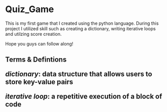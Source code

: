 # **Quiz_Game**

This is my first game that I created using the python language. During this project I utilized skill such as creating a dictionary, writing iterative loops and utilzing score creation.

Hope you guys can follow along!

<h2>Terms & Defintions

*dictionary*: data structure that allows users to store key-value pairs

*iterative loop*: a repetitive execution of a block of code

